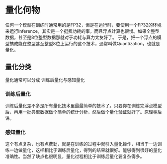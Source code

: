 # 量化何物
 任何一个模型在训练时通常用的是FP32，但是在运行时，要使用一个FP32的环境来运行Inference，其实是一个挺费功耗的事，而且浮点计算也很慢。如果全整型数据，甚至是8位整型数据那就对于功耗与算力太友好了。
 于是，把一个浮点的模型搞成能在整型甚至整型8位上运行的这个技术，通常叫做Quantization，也就是量化。

 ## 量化分类
 量化通常可以分成 训练后量化与感知量化
 ### 训练后量化
 训练后量化差不多是所有量化技术里最最简单的技术了。只要你在训练完浮点模型后，再用一批典型数据做个简单的统计分析，然后做个量化验证就好了。原理稍后讲。

 ### 感知量化
这个有点复杂，也有点费劲，就是在训练的过程中就引入量化操作，相当于一边训练一边做量化，这样相比于训练后量化，得到的结果就很好。能够得到很好的量化准确性。当然了缺点也很明显，量化过程相比于训练后量化要复杂得多。
